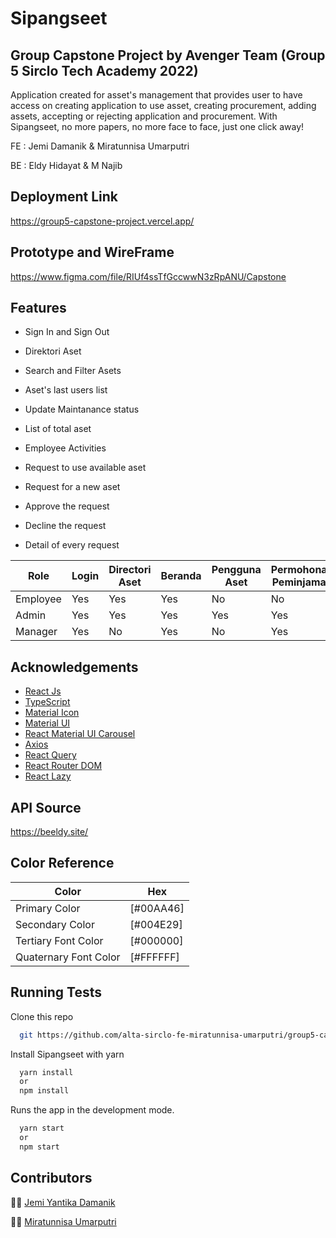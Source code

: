 # Sipangseet

## Group Capstone Project by Avenger Team (Group 5 Sirclo Tech Academy 2022)

Application created for asset's management that provides user to have access on creating application to use asset, creating procurement, adding assets, accepting or rejecting application and procurement. With Sipangseet, no more papers, no more face to face, just one click away!

FE : Jemi Damanik & Miratunnisa Umarputri

BE : Eldy Hidayat & M Najib

## Deployment Link

https://group5-capstone-project.vercel.app/

## Prototype and WireFrame

https://www.figma.com/file/RIUf4ssTfGccwwN3zRpANU/Capstone

## Features

- Sign In and Sign Out

- Direktori Aset

- Search and Filter Asets

- Aset's last users list

- Update Maintanance status

- List of total aset

- Employee Activities

- Request to use available aset

- Request for a new aset

- Approve the request

- Decline the request

- Detail of every request

| Role     | Login | Directori Aset | Beranda | Pengguna Aset | Permohonan Peminjaman | Pengadaan Aset | Permohonan Pengadaan |
| -------- | ----- | -------------- | ------- | ------------- | --------------------- | -------------- | -------------------- |
| Employee | Yes   | Yes            | Yes     | No            | No                    | No             | No                   |
| Admin    | Yes   | Yes            | Yes     | Yes           | Yes                   | Yes            | Yes                  |
| Manager  | Yes   | No             | Yes     | No            | Yes                   | No             | Yes                  |

## Acknowledgements

- [React Js](https://reactjs.org/)
- [TypeScript](https://www.typescriptlang.org/)
- [Material Icon](https://mui.com/components/material-icons/)
- [Material UI](https://www.npmjs.com/package/@mui/material)
- [React Material UI Carousel](https://learus.github.io/react-material-ui-carousel/)
- [Axios](https://axios-http.com/docs/intro)
- [React Query](https://react-query.tanstack.com/)
- [React Router DOM](https://reactrouter.com/docs/en/v6)
- [React Lazy](https://reactjs.org/docs/code-splitting.html#reactlazy)

## API Source

https://beeldy.site/

## Color Reference

| Color                 | Hex       |
| --------------------- | --------- |
| Primary Color         | [#00AA46] |
| Secondary Color       | [#004E29] |
| Tertiary Font Color   | [#000000] |
| Quaternary Font Color | [#FFFFFF] |

## Running Tests

Clone this repo

```bash
  git https://github.com/alta-sirclo-fe-miratunnisa-umarputri/group5-capstone-project.git

```

Install Sipangseet with yarn

```bash
  yarn install
  or
  npm install
```

Runs the app in the development mode.

```bash
  yarn start
  or
  npm start
```

## Contributors

👨‍💻 [Jemi Yantika Damanik](https://github.com/jemidamanik23)

👩‍💻 [Miratunnisa Umarputri](https://github.com/ratuuaw)
